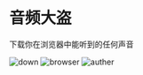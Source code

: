 # 音频大盗
下载你在浏览器中能听到的任何声音

![down](https://img.shields.io/badge/download-1K-brightgreen.svg)
![browser](https://img.shields.io/badge/browser-chrome-brightgreen.svg)
![auther](https://img.shields.io/badge/auther-44886-brightgreen.svg)
